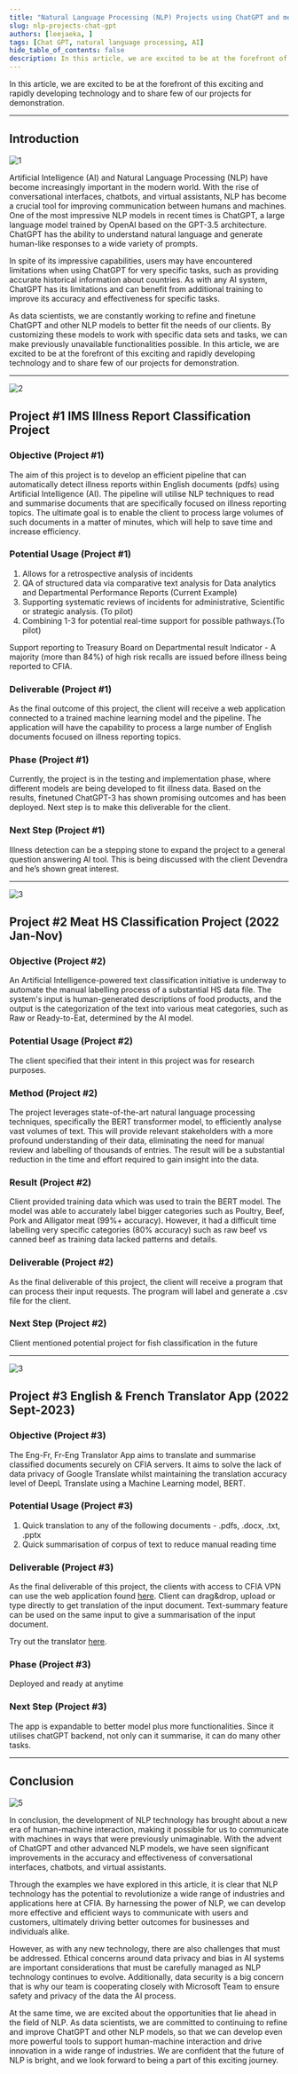 ```yaml
---
title: "Natural Language Processing (NLP) Projects using ChatGPT and more"
slug: nlp-projects-chat-gpt
authors: [leejaeka, ]
tags: [Chat GPT, natural language processing, AI]
hide_table_of_contents: false
description: In this article, we are excited to be at the forefront of this exciting and rapidly developing technology and to share few of our projects for demonstration.
---
```


In this article, we are excited to be at the forefront of this exciting and
rapidly developing technology and to share few of our projects for
demonstration.

<!-- truncate -->

---

<div style={{display: 'flex', justifyContent: 'space-between'}}>

<div style={{flex: 1, marginRight: '10px'}}>

## Introduction

![1](./img/1.png)

</div>

<div style={{flex: 2, marginRight: '10px'}}>

Artificial Intelligence (AI) and Natural Language Processing (NLP) have become
increasingly important in the modern world. With the rise of conversational
interfaces, chatbots, and virtual assistants, NLP has become a crucial tool for
improving communication between humans and machines. One of the most impressive
NLP models in recent times is ChatGPT, a large language model trained by OpenAI
based on the GPT-3.5 architecture. ChatGPT has the ability to understand natural
language and generate human-like responses to a wide variety of prompts.

In spite of its impressive capabilities, users may have encountered limitations
when using ChatGPT for very specific tasks, such as providing accurate
historical information about countries. As with any AI system, ChatGPT has its
limitations and can benefit from additional training to improve its accuracy and
effectiveness for specific tasks.

As data scientists, we are constantly working to refine and finetune ChatGPT and
other NLP models to better fit the needs of our clients. By customizing these
models to work with specific data sets and tasks, we can make previously
unavailable functionalities possible. In this article, we are excited to be at
the forefront of this exciting and rapidly developing technology and to share
few of our projects for demonstration.

</div>

</div>

---

<div style={{display: 'flex', justifyContent: 'space-between'}}>

<div style={{flex: 1, marginRight: '10px'}}>

![2](./img/2.png)

</div>

<div style={{flex: 2, marginRight: '10px'}}>

## Project #1 IMS Illness Report Classification Project

### Objective (Project #1)

The aim of this project is to develop an efficient pipeline that can
automatically detect illness reports within English documents (pdfs) using
Artificial Intelligence (AI). The pipeline will utilise NLP techniques to read
and summarise documents that are specifically focused on illness reporting
topics. The ultimate goal is to enable the client to process large volumes of
such documents in a matter of minutes, which will help to save time and increase
efficiency.

</div>

</div>

<div style={{display: 'flex', justifyContent: 'space-between'}}>

<div style={{flex: 1, marginRight: '10px'}}>

### Potential Usage (Project #1)

1. Allows for a retrospective analysis of incidents
1. QA of structured data via comparative text analysis for Data analytics and
   Departmental Performance Reports (Current Example)
1. Supporting systematic reviews of incidents for  administrative, Scientific or
   strategic analysis. (To pilot)
1. Combining 1-3 for potential real-time support for possible pathways.
   ​​​​​​​(To pilot)

Support reporting to Treasury Board on Departmental result Indicator - A
majority (more than 84%) of high risk recalls are issued before illness being
reported to CFIA.

</div>

<div style={{flex: 1, marginRight: '10px'}}>

### Deliverable (Project #1)

As the final outcome of this project, the client will receive a web application
connected to a trained machine learning model and the pipeline. The application
will have the capability to process a large number of English documents focused
on illness reporting topics. ​​​​​​​

### Phase (Project #1)

Currently, the project is in the testing and implementation phase, where
different models are being developed to fit illness data. Based on the results,
finetuned ChatGPT-3 has shown promising outcomes and has been deployed. Next
step is to make this deliverable for the client.

</div>

</div>

### Next Step (Project #1)

Illness detection can be a stepping stone to expand the project to a general
question answering AI tool. This is being discussed with the client Devendra and
he’s shown great interest.

---

<div style={{display: 'flex', justifyContent: 'space-between'}}>

<div style={{flex: 1, marginRight: '10px'}}>

![3](./img/3.png)

</div>

<div style={{flex: 2, marginRight: '10px'}}>

## Project #2 Meat HS Classification Project (2022 Jan-Nov)

### Objective (Project #2)

An Artificial Intelligence-powered text classification initiative is underway to
automate the manual labelling process of a substantial HS data file. The
system's input is human-generated descriptions of food products, and the output
is the categorization of the text into various meat categories, such as Raw or
Ready-to-Eat, determined by the AI model.​​​​​​​

### Potential Usage (Project #2)

The client specified that their intent in this project was for research
purposes.

</div>

</div>

<div style={{display: 'flex', justifyContent: 'space-between'}}>

<div style={{flex: 1, marginRight: '10px'}}>

### Method (Project #2)

The project leverages state-of-the-art natural language processing techniques,
specifically the BERT transformer model, to efficiently analyse vast volumes of
text. This will provide relevant stakeholders with a more profound understanding
of their data, eliminating the need for manual review and labelling of thousands
of entries. The result will be a substantial reduction in the time and effort
required to gain insight into the data.

</div>

<div style={{flex: 1, marginRight: '10px'}}>

### Result (Project #2)

Client provided training data which was used to train the BERT model. The model
was able to accurately label bigger categories such as Poultry, Beef, Pork and
Alligator meat (99%+ accuracy). However, it had a difficult time labelling very
specific categories (80% accuracy) such as raw beef vs canned beef as training
data lacked patterns and details.

</div>

</div>

<div style={{display: 'flex', justifyContent: 'space-between'}}>

<div style={{flex: 1, marginRight: '10px'}}>

### Deliverable (Project #2)

As the final deliverable of this project, the client will receive a program that
can process their input requests. The program will label and generate a .csv
file for the client.

</div>

<div style={{flex: 1, marginRight: '10px'}}>

### Next Step (Project #2)

Client mentioned potential project for fish classification in the future

</div>

</div>

---

<div style={{display: 'flex', justifyContent: 'space-between'}}>

<div style={{flex: 1, marginRight: '10px'}}>

![3](./img/4.png)

</div>

<div style={{flex: 2, marginRight: '10px'}}>

## Project #3 English & French Translator App (2022 Sept-2023)

### Objective (Project #3)

The Eng-Fr, Fr-Eng Translator App aims to translate and summarise classified
documents securely on CFIA servers. It aims to solve the lack of data privacy of
Google Translate whilst maintaining the translation accuracy level of DeepL
Translate using a Machine Learning model, BERT.

### Potential Usage (Project #3)

1. Quick translation to any of the following documents - .pdfs, .docx, .txt,
   .pptx
1. Quick summarisation of corpus of text to reduce manual reading time

</div>

</div>

<div style={{display: 'flex', justifyContent: 'space-between'}}>

<div style={{flex: 1, marginRight: '10px'}}>

### Deliverable (Project #3)

As the final deliverable of this project, the clients with access to CFIA VPN
can use the web application found
[here](https://translatorv1.azurewebsites.net/). Client can drag&drop, upload or
type directly to get translation of the input document. Text-summary feature can
be used on the same input to give a summarisation of the input document.

Try out the translator [here](https://translatorv1.azurewebsites.net/).

</div>

<div style={{flex: 1, marginRight: '10px'}}>

### Phase (Project #3)

Deployed and ready at anytime

### Next Step (Project #3)

The app is expandable to better model plus more functionalities. Since it
utilises chatGPT backend, not only can it summarise, it can do many other tasks.

</div>

</div>

---

<div style={{display: 'flex', justifyContent: 'space-between'}}>

<div style={{flex: 1, marginRight: '10px'}}>

## Conclusion

![5](./img/5.png)

</div>

<div style={{flex: 2, marginRight: '10px'}}>

In conclusion, the development of NLP technology has brought about a new era of
human-machine interaction, making it possible for us to communicate with
machines in ways that were previously unimaginable. With the advent of ChatGPT
and other advanced NLP models, we have seen significant improvements in the
accuracy and effectiveness of conversational interfaces, chatbots, and virtual
assistants.

Through the examples we have explored in this article, it is clear that NLP
technology has the potential to revolutionize a wide range of industries and
applications here at CFIA. By harnessing the power of NLP, we can develop more
effective and efficient ways to communicate with users and customers, ultimately
driving better outcomes for businesses and individuals alike.

However, as with any new technology, there are also challenges that must be
addressed. Ethical concerns around data privacy and bias in AI systems are
important considerations that must be carefully managed as NLP technology
continues to evolve. Additionally, data security is a big concern that is why
our team is cooperating closely with Microsoft Team to ensure safety and privacy
of the data the AI process.

At the same time, we are excited about the opportunities that lie ahead in the
field of NLP. As data scientists, we are committed to continuing to refine and
improve ChatGPT and other NLP models, so that we can develop even more powerful
tools to support human-machine interaction and drive innovation in a wide range
of industries. We are confident that the future of NLP is bright, and we look
forward to being a part of this exciting journey.

</div>

</div>

